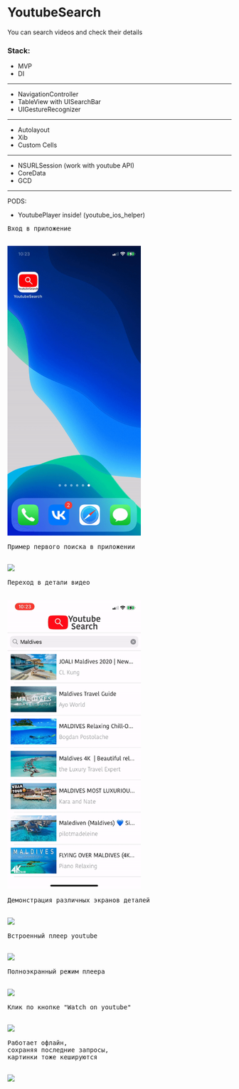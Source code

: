 # YoutubeSearch
You can search videos and check their details
### Stack:
- MVP
- DI
---
- NavigationController
- TableView with UISearchBar
- UIGestureRecognizer
---
- Autolayout
- Xib
- Custom Cells
---
- NSURLSession (work with youtube API)
- CoreData
- GCD
---
PODS:
- YoutubePlayer inside! (youtube_ios_helper)

<kbd>
  <p>Вход в приложение</p>
   <br/>
  <img src="/readme_sources/1.gif" style="width:300px;"/>
</kbd>
<br/>
<kbd>
  <p>Пример первого поиска в приложении</p>
   <br/>
  <img src="/readme_sources/2.gif" style="width:300px;"/>
</kbd>
<br/>
<kbd>
  <p>Переход в детали видео</p>
   <br/>
  <img src="/readme_sources/3.gif" style="width:300px;"/>
</kbd>
<br/>
<kbd>
  <p>Демонстрация различных экранов деталей</p>
   <br/>
  <img src="/readme_sources/4.gif" style="width:300px;"/>
</kbd>
<br/>
<kbd>
  <p>Встроенный плеер youtube</p>
   <br/>
  <img src="/readme_sources/5.gif" style="width:300px;"/>
</kbd>
<br/>
<kbd>
  <p>Полноэкранный режим плеера</p>
   <br/>
  <img src="/readme_sources/6.gif" style="width:300px;"/>
</kbd>
<br/>
<kbd>
  <p>Клик по кнопке "Watch on youtube"</p>
   <br/>
  <img src="/readme_sources/7.gif" style="width:300px;"/>
</kbd>
<br/>
<kbd>
  <p>Работает офлайн,<br/>сохраняя последние запросы,<br/>картинки тоже кешируются</p>
   <br/>
  <img src="/readme_sources/8.gif" style="width:300px;"/>
</kbd>
